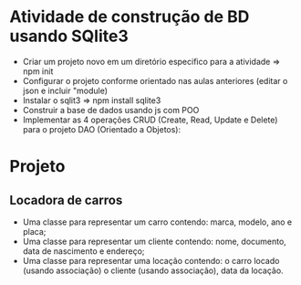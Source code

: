 # Atividade de construção de BD usando SQlite3
- Criar um projeto novo em um diretório especifico para a atividade => npm init
- Configurar o projeto conforme orientado nas aulas anteriores (editar o json e incluir "module)
- Instalar o sqlit3 => npm install sqlite3
- Construir a base de dados usando js com POO
- Implementar as 4 operações CRUD (Create, Read, Update e Delete) para o projeto DAO (Orientado a Objetos):

# Projeto
## Locadora de carros
- Uma classe para representar um carro contendo: marca, modelo, ano e placa;
- Uma classe para representar um cliente contendo: nome, documento, data de nascimento e endereço;
- Uma classe para representar uma locação contendo: o carro locado (usando associação) o cliente (usando associação), data da locação.